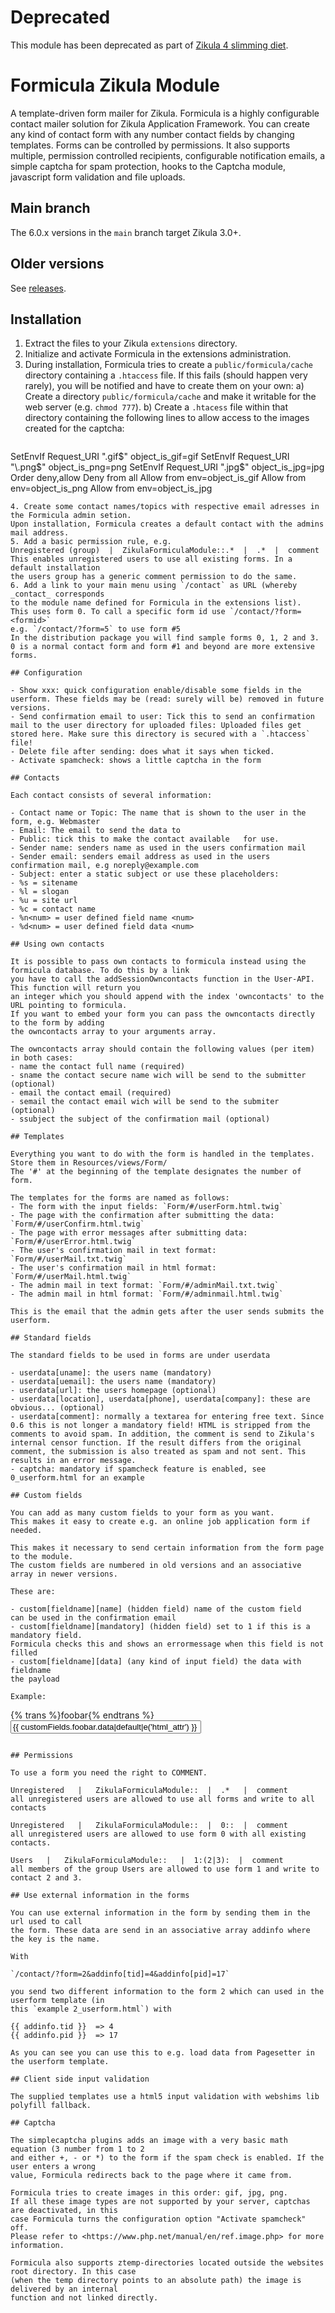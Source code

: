 # Deprecated

This module has been deprecated as part of [Zikula 4 slimming diet](https://github.com/zikula/core/blob/main/ZIKULA-4.0.md).

# Formicula Zikula Module

A template-driven form mailer for Zikula. 
Formicula is a highly configurable contact mailer solution for Zikula Application Framework. 
You can create any kind of contact form with any number contact fields by changing templates.
Forms can be controlled by permissions.
It also supports multiple, permission controlled recipients, configurable notification emails, a simple captcha for spam protection, hooks to the Captcha module, javascript form validation and file uploads.

## Main branch

The 6.0.x versions in the `main` branch target Zikula 3.0+.

## Older versions

See [releases](https://github.com/zikula-modules/Formicula/releases).

## Installation

1. Extract the files to your Zikula `extensions` directory.
2. Initialize and activate Formicula in the extensions administration.
3. During installation, Formicula tries to create a `public/formicula/cache` directory containing a `.htaccess` file.
   If this fails (should happen very rarely), you will be notified and have to create them on your own:
   a) Create a directory `public/formicula/cache` and make it writable for the web server (e.g. `chmod 777`).
   b) Create a `.htacess` file within that directory containing the following lines to allow access to the
      images created for the captcha:
   ```
SetEnvIf Request_URI "\.gif$" object_is_gif=gif
SetEnvIf Request_URI "\.png$" object_is_png=png
SetEnvIf Request_URI "\.jpg$" object_is_jpg=jpg
Order deny,allow
Deny from all
Allow from env=object_is_gif
Allow from env=object_is_png
Allow from env=object_is_jpg
   ```
4. Create some contact names/topics with respective email adresses in the Formicula admin setion.
   Upon installation, Formicula creates a default contact with the admins mail address.
5. Add a basic permission rule, e.g.
   Unregistered (group)  |  ZikulaFormiculaModule::.*  |  .*  |  comment
   This enables unregistered users to use all existing forms. In a default installation
   the users group has a generic comment permission to do the same.
6. Add a link to your main menu using `/contact` as URL (whereby _contact_ corresponds
   to the module name defined for Formicula in the extensions list).
   This uses form 0. To call a specific form id use `/contact/?form=<formid>`
   e.g. `/contact/?form=5` to use form #5
   In the distribution package you will find sample forms 0, 1, 2 and 3.
   0 is a normal contact form and form #1 and beyond are more extensive forms.

## Configuration

- Show xxx: quick configuration enable/disable some fields in the userform. These fields may be (read: surely will be) removed in future versions.
- Send confirmation email to user: Tick this to send an confirmation mail to the user directory for uploaded files: Uploaded files get stored here. Make sure this directory is secured with a `.htaccess` file!
- Delete file after sending: does what it says when ticked.
- Activate spamcheck: shows a little captcha in the form

## Contacts

Each contact consists of several information:

- Contact name or Topic: The name that is shown to the user in the form, e.g. Webmaster 	
- Email: The email to send the data to	
- Public: tick this to make the contact available	for use.
- Sender name: senders name as used in the users confirmation mail	
- Sender email: senders email address as used in the users confirmation mail, e.g noreply@example.com	
- Subject: enter a static subject or use these placeholders:
  - %s = sitename
  - %l = slogan
  - %u = site url
  - %c = contact name
  - %n<num> = user defined field name <num>
  - %d<num> = user defined field data <num>
 
## Using own contacts

It is possible to pass own contacts to formicula instead using the formicula database. To do this by a link 
you have to call the addSessionOwncontacts function in the User-API. This function will return you
an integer which you should append with the index 'owncontacts' to the URL pointing to formicula.
If you want to embed your form you can pass the owncontacts directly to the form by adding
the owncontacts array to your arguments array.

The owncontacts array should contain the following values (per item) in both cases:
  - name the contact full name (required)
  - sname the contact secure name wich will be send to the submitter (optional)
  - email the contact email (required)
  - semail the contact email wich will be send to the submiter (optional)
  - ssubject the subject of the confirmation mail (optional) 
 
## Templates

Everything you want to do with the form is handled in the templates.
Store them in Resources/views/Form/
The '#' at the beginning of the template designates the number of form.

The templates for the forms are named as follows:
- The form with the input fields: `Form/#/userForm.html.twig`
- The page with the confirmation after submitting the data: `Form/#/userConfirm.html.twig`
- The page with error messages after submitting data: `Form/#/userError.html.twig`
- The user's confirmation mail in text format: `Form/#/userMail.txt.twig`
- The user's confirmation mail in html format: `Form/#/userMail.html.twig`
- The admin mail in text format: `Form/#/adminMail.txt.twig`
- The admin mail in html format: `Form/#/adminmail.html.twig`

This is the email that the admin gets after the user sends submits the userform.

## Standard fields

The standard fields to be used in forms are under userdata

- userdata[uname]: the users name (mandatory)
- userdata[uemail]: the users name (mandatory)
- userdata[url]: the users homepage (optional)
- userdata[location], userdata[phone], userdata[company]: these are obvious... (optional)
- userdata[comment]: normally a textarea for entering free text. Since 0.6 this is not longer a mandatory field! HTML is stripped from the comments to avoid spam. In addition, the comment is send to Zikula's internal censor function. If the result differs from the original comment, the submission is also treated as spam and not sent. This results in an error message.
- captcha: mandatory if spamcheck feature is enabled, see 0_userform.html for an example

## Custom fields

You can add as many custom fields to your form as you want. 
This makes it easy to create e.g. an online job application form if needed.

This makes it necessary to send certain information from the form page to the module.
The custom fields are numbered in old versions and an associative array in newer versions.

These are:

- custom[fieldname][name] (hidden field) name of the custom field
  can be used in the confirmation email
- custom[fieldname][mandatory] (hidden field) set to 1 if this is a mandatory field.
  Formicula checks this and shows an errormessage when this field is not filled
- custom[fieldname][data] (any kind of input field) the data with fieldname
  the payload

Example:

```
<label class="mandatory" for="foobar">{% trans %}foobar{% endtrans %}</label><br />
<input type="hidden" name="custom[foobar][name]" value="{% trans %}foobar{% endtrans %}" />
<input type="hidden" name="custom[foobar][mandatory]" value="1" />
<input type="text" required name="custom[foobar][data]" id="foobar" size="35" maxLength="80" value="{{ customFields.foobar.data|default|e('html_attr') }}" />
```

## Permissions

To use a form you need the right to COMMENT.

Unregistered   |   ZikulaFormiculaModule::  |  .*   |  comment
all unregistered users are allowed to use all forms and write to all contacts

Unregistered   |   ZikulaFormiculaModule::  |  0::  |  comment
all unregistered users are allowed to use form 0 with all existing contacts.

Users   |   ZikulaFormiculaModule::   |  1:(2|3):  |  comment
all members of the group Users are allowed to use form 1 and write to contact 2 and 3.
    
## Use external information in the forms

You can use external information in the form by sending them in the url used to call
the form. These data are send in an associative array addinfo where the key is the name.

With

`/contact/?form=2&addinfo[tid]=4&addinfo[pid]=17`

you send two different information to the form 2 which can used in the userform template (in
this `example 2_userform.html`) with

{{ addinfo.tid }}  => 4  
{{ addinfo.pid }}  => 17

As you can see you can use this to e.g. load data from Pagesetter in the userform template.

## Client side input validation

The supplied templates use a html5 input validation with webshims lib polyfill fallback. 

## Captcha

The simplecaptcha plugins adds an image with a very basic math equation (3 number from 1 to 2 
and either +, - or *) to the form if the spam check is enabled. If the user enters a wrong
value, Formicula redirects back to the page where it came from.

Formicula tries to create images in this order: gif, jpg, png.
If all these image types are not supported by your server, captchas are deactivated, in this
case Formicula turns the configuration option "Activate spamcheck" off.
Please refer to <https://www.php.net/manual/en/ref.image.php> for more information.

Formicula also supports ztemp-directories located outside the websites root directory. In this case
(when the temp directory points to an absolute path) the image is delivered by an internal
function and not linked directly.
